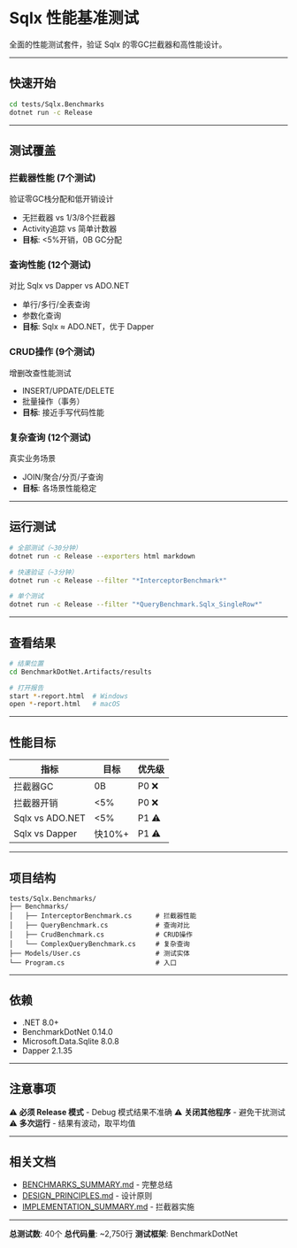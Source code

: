 # Sqlx 性能基准测试

全面的性能测试套件，验证 Sqlx 的零GC拦截器和高性能设计。

---

## 快速开始

```bash
cd tests/Sqlx.Benchmarks
dotnet run -c Release
```

---

## 测试覆盖

### 拦截器性能 (7个测试)
验证零GC栈分配和低开销设计

- 无拦截器 vs 1/3/8个拦截器
- Activity追踪 vs 简单计数器
- **目标**: <5%开销，0B GC分配

### 查询性能 (12个测试)
对比 Sqlx vs Dapper vs ADO.NET

- 单行/多行/全表查询
- 参数化查询
- **目标**: Sqlx ≈ ADO.NET，优于 Dapper

### CRUD操作 (9个测试)
增删改查性能测试

- INSERT/UPDATE/DELETE
- 批量操作（事务）
- **目标**: 接近手写代码性能

### 复杂查询 (12个测试)
真实业务场景

- JOIN/聚合/分页/子查询
- **目标**: 各场景性能稳定

---

## 运行测试

```bash
# 全部测试（~30分钟）
dotnet run -c Release --exporters html markdown

# 快速验证（~3分钟）
dotnet run -c Release --filter "*InterceptorBenchmark*"

# 单个测试
dotnet run -c Release --filter "*QueryBenchmark.Sqlx_SingleRow*"
```

---

## 查看结果

```bash
# 结果位置
cd BenchmarkDotNet.Artifacts/results

# 打开报告
start *-report.html  # Windows
open *-report.html   # macOS
```

---

## 性能目标

| 指标 | 目标 | 优先级 |
|------|------|--------|
| 拦截器GC | 0B | P0 ❌ |
| 拦截器开销 | <5% | P0 ❌ |
| Sqlx vs ADO.NET | <5% | P1 ⚠️ |
| Sqlx vs Dapper | 快10%+ | P1 ⚠️ |

---

## 项目结构

```
tests/Sqlx.Benchmarks/
├── Benchmarks/
│   ├── InterceptorBenchmark.cs      # 拦截器性能
│   ├── QueryBenchmark.cs            # 查询对比
│   ├── CrudBenchmark.cs             # CRUD操作
│   └── ComplexQueryBenchmark.cs     # 复杂查询
├── Models/User.cs                   # 测试实体
└── Program.cs                       # 入口
```

---

## 依赖

- .NET 8.0+
- BenchmarkDotNet 0.14.0
- Microsoft.Data.Sqlite 8.0.8
- Dapper 2.1.35

---

## 注意事项

⚠️ **必须 Release 模式** - Debug 模式结果不准确
⚠️ **关闭其他程序** - 避免干扰测试
⚠️ **多次运行** - 结果有波动，取平均值

---

## 相关文档

- [BENCHMARKS_SUMMARY.md](../BENCHMARKS_SUMMARY.md) - 完整总结
- [DESIGN_PRINCIPLES.md](../DESIGN_PRINCIPLES.md) - 设计原则
- [IMPLEMENTATION_SUMMARY.md](../IMPLEMENTATION_SUMMARY.md) - 拦截器实施

---

**总测试数**: 40个
**总代码量**: ~2,750行
**测试框架**: BenchmarkDotNet

